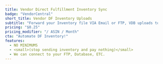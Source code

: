 ```yaml
---
title: Vendor Direct Fulfillment Inventory Sync
badge: "VendorCentral"
short_title: Vendor DF Inventory Uploads
subtitle: "Forward your Inventory file VIA Email or FTP, VDB uploads to VendorCentral"
pricing: "$0.25"
pricing_modifier: "/ ASIN / Month"
cta: "Automate DF Inventory!"
features:
  - NO MINIMUMS
  - <small>(stop sending inventory and pay nothing)</small>
  - We can connect to your FTP, Database, ETC.
---
```

